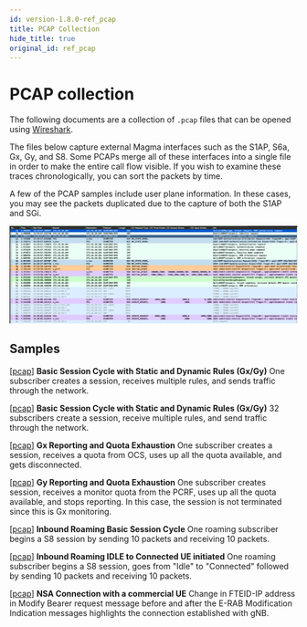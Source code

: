 ```yaml
---
id: version-1.8.0-ref_pcap
title: PCAP Collection
hide_title: true
original_id: ref_pcap
---
```


# PCAP collection

The following documents are a collection of `.pcap` files that can be opened
using [Wireshark](https://www.wireshark.org/).

The files below capture external Magma interfaces such as the S1AP, S6a, Gx, Gy,
and S8. Some PCAPs merge all of these interfaces into a single file in order to
make the entire call flow visible. If you wish to examine these traces
chronologically, you can sort the packets by time.

A few of the PCAP samples include user plane information. In these cases, you
may see the packets duplicated due to the capture of both the S1AP and SGi.

![Pcap Sample](../../../../readmes/assets/feg/pcap_sample.png?raw=true "PCAP Sample")

## Samples

[[pcap]](../../../../readmes/assets/feg/pcaps/gx_gy_combined_03_210505_132953-1.pcapng)
**Basic Session Cycle with Static and Dynamic Rules (Gx/Gy)**
One subscriber creates a session, receives multiple rules, and sends traffic
through the network.

[[pcap]](../../../../readmes/assets/feg/pcaps/gx_gy_combined_03_210505_132953-1.pcapng)
**Basic Session Cycle with Static and Dynamic Rules (Gx/Gy)**
32 subscribers create a session, receive multiple rules, and send traffic
through the network.

[[pcap]](../../../../readmes/assets/feg/pcaps/gx_gy_combined_05_210505_133111-1.pcapng)
**Gx Reporting and Quota Exhaustion**
One subscriber creates a session, receives a quota from OCS, uses up all the
quota available, and gets disconnected.

[[pcap]](../../../../readmes/assets/feg/pcaps/gx_gy_combined_06_210505_133132-1.pcapng)
**Gy Reporting and Quota Exhaustion**
One subscriber creates session, receives a monitor quota from the PCRF, uses up
all the quota available, and stops reporting. In this case, the session is not
terminated since this is Gx monitoring.

[[pcap]](../../../../readmes/assets/feg/pcaps/inbound_roaming_01_210505_130828-1.pcapng)
**Inbound Roaming Basic Session Cycle**
One roaming subscriber begins a S8 session by sending 10 packets and receiving
10 packets.

[[pcap]](../../../../readmes/assets/feg/pcaps/inbound_roaming_05_210504_215514-1.pacpng)
**Inbound Roaming IDLE to Connected UE initiated**
One roaming subscriber begins a S8 session, goes from "Idle" to "Connected"
followed by sending 10 packets and receiving 10 packets.

[[pcap]](../../../../readmes/assets/feg/pcaps/nsa_connection.pcap)
**NSA Connection with a commercial UE**
Change in FTEID-IP address in Modify Bearer request message before and after the E-RAB Modification Indication messages highlights the connection established with gNB.
